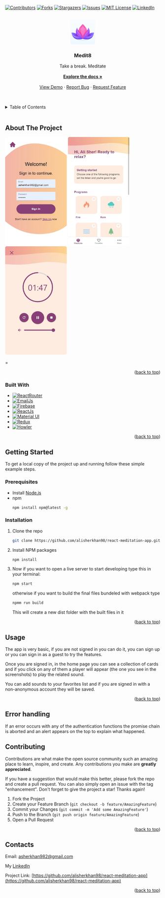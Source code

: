 <a name="readme-top"></a>

[![Contributors][contributors-shield]][contributors-url]
[![Forks][forks-shield]][forks-url]
[![Stargazers][stars-shield]][stars-url]
[![Issues][issues-shield]][issues-url]
[![MIT License][license-shield]][license-url]
[![LinkedIn][linkedin-shield]][linkedin-url]

<!-- PROJECT LOGO -->
<br />
<div align="center">
  <a href="https://github.com/alisherkhan98/react-meditation-app">
    <img src="src/assets/images/lotus.jpg" alt="Logo" width="80" height="80">
  </a>

<h3 align="center">Medit8</h3>

  <p align="center">
    Take a break. Meditate
    <br />
    <br />
    <a href="https://github.com/alisherkhan98/react-meditation-app"><strong>Explore the docs »</strong></a>
    <br />
    <br />
    <a href="https://dashing-biscuit-678c3e.netlify.app/">View Demo</a>
    ·
    <a href="https://github.com/alisherkhan98/react-meditation-app/issues">Report Bug</a>
    ·
    <a href="https://github.com/alisherkhan98/react-meditation-app/issues">Request Feature</a>
  </p>
</div>
<br />
<br />
<!-- TABLE OF CONTENTS -->
<details>
  <summary>Table of Contents</summary>
  <ol>
    <li>
      <a href="#about-the-project">About The Project</a>
      <ul>
        <li><a href="#built-with">Built With</a></li>
      </ul>
    </li>
    <li>
      <a href="#getting-started">Getting Started</a>
      <ul>
        <li><a href="#prerequisites">Prerequisites</a></li>
        <li><a href="#installation">Installation</a></li>
      </ul>
    </li>
    <li><a href="#usage">Usage</a></li>
    <li><a href="#contributing">Contributing</a></li>
    <li><a href="#contact">Contact</a></li>
  </ol>
</details>
<br />
<!-- ABOUT THE PROJECT -->

## About The Project
<img src="src/assets/images/screenshot1.jpeg" data-canonical-src="src/assets/images/screenshot1.jpeg" width="200" height="352" style="border-radius:5px"/>
<img src="src/assets/images/screenshot2.jpeg" data-canonical-src="src/assets/images/screenshot2.jpeg" width="200" height="352" style="border-radius:5px"/>
<img src="src/assets/images/screenshot3.jpeg" data-canonical-src="src/assets/images/screenshot3.jpeg" width="200" height="352" style="border-radius:5px"/>


=

<p align="right">(<a href="#readme-top">back to top</a>)</p>

### Built With

- [![ReactRouter][reactrouter-shield]][reactrouter-url]
- [![EmailJs][emailjs-shield]][emailjs-url]
- [![Firebase][firebase-shield]][firebase-url]
- [![ReactJs][react-shield]][react-url]
- [![Material UI][mui-shield]][mui-url]
- [![Redux][redux-shield]][redux-url]
- [![Howler][howler-shield]][howler-url]

<p align="right">(<a href="#readme-top">back to top</a>)</p>

<!-- GETTING STARTED -->

## Getting Started

To get a local copy of the project up and running follow these simple example steps.

### Prerequisites

- Install [Node.js](https://nodejs.org/it/download)
- npm
  ```sh
  npm install npm@latest -g
  ```

### Installation

1. Clone the repo
   ```sh
   git clone https://github.com/alisherkhan98/react-meditation-app.git
   ```
2. Install NPM packages
   ```sh
   npm install
   ```
3. Now if you want to open a live server to start developing type this in your terminal:

   ```sh
   npm start
   ```

   otherwise if you want to build the final files bundeled with webpack type

   ```sh
   npmm run build
   ```

   This will create a new dist folder with the built files in it

<p align="right">(<a href="#readme-top">back to top</a>)</p>

<!-- USAGE EXAMPLES -->

## Usage

The app is very basic, if you are not signed in you can do it, you can sign up or you can sign in as a guest to try the features.

Once you are signed in, in the home page you can see a collection of cards and if you click on any of them a player will appear (the one you see in the screenshots) to play the related sound.

You can add sounds to your favorites list and if you are signed in with a non-anonymous account they will be saved.

<p align="right">(<a href="#readme-top">back to top</a>)</p>

## Error handling

If an error occurs with any of the authentication functions the promise chain is aborted and an alert appears on the top to explain what happened.

<!-- CONTRIBUTING -->

## Contributing

Contributions are what make the open source community such an amazing place to learn, inspire, and create. Any contributions you make are **greatly appreciated**.

If you have a suggestion that would make this better, please fork the repo and create a pull request. You can also simply open an issue with the tag "enhancement".
Don't forget to give the project a star! Thanks again!

1. Fork the Project
2. Create your Feature Branch (`git checkout -b feature/AmazingFeature`)
3. Commit your Changes (`git commit -m 'Add some AmazingFeature'`)
4. Push to the Branch (`git push origin feature/AmazingFeature`)
5. Open a Pull Request

<p align="right">(<a href="#readme-top">back to top</a>)</p>

<!-- CONTACT -->

## Contacts

Email: asherkhan982@gmail.com

My [LinkedIn](https://linkedin.com/in/ali-sher-khan-1331a8205)

Project Link: [https://github.com/alisherkhan98/react-meditation-app](https://github.com/alisherkhan98/react-meditation-app)



<p align="right">(<a href="#readme-top">back to top</a>)</p>

<!-- MARKDOWN LINKS & IMAGES -->
<!-- https://www.markdownguide.org/basic-syntax/#reference-style-links -->

[contributors-shield]: https://img.shields.io/github/contributors/alisherkhan98/react-meditation-app.svg?style=for-the-badge
[contributors-url]: https://github.com/alisherkhan98/react-meditation-app/graphs/contributors
[forks-shield]: https://img.shields.io/github/forks/alisherkhan98/react-meditation-app.svg?style=for-the-badge
[forks-url]: https://github.com/alisherkhan98/react-meditation-app/network/members
[stars-shield]: https://img.shields.io/github/stars/alisherkhan98/react-meditation-app.svg?style=for-the-badge
[stars-url]: https://github.com/alisherkhan98/react-meditation-app/stargazers
[issues-shield]: https://img.shields.io/github/issues/alisherkhan98/react-meditation-app.svg?style=for-the-badge
[issues-url]: https://github.com/alisherkhan98/react-meditation-app/issues
[license-shield]: https://img.shields.io/github/license/alisherkhan98/react-meditation-app.svg?style=for-the-badge
[license-url]: https://github.com/alisherkhan98/react-meditation-app/blob/master/LICENSE.txt
[linkedin-shield]: https://img.shields.io/badge/-LinkedIn-black.svg?style=for-the-badge&logo=linkedin&colorB=555
[linkedin-url]: https://linkedin.com/in/ali-sher-khan-1331a8205
[product-screenshot1]: src/assets/images/screenshot1.jpeg
[product-screenshot2]: src/assets/images/screenshot2.jpeg
[product-screenshot3]: src/assets/images/screenshot3.jpeg
[reactrouter-shield]: https://img.shields.io/badge/-React%20Router-CA4245?style=for-the-badge&logo=reactrouter&logoColor=white
[reactrouter-url]: https://reactrouter.com/en/main
[react-shield]: https://img.shields.io/badge/-React-61DAFB?style=for-the-badge&logo=react&logoColor=black
[react-url]: https://reactjs.org/
[redux-shield]: https://img.shields.io/badge/-Redux-764ABC?style=for-the-badge&logo=redux&logoColor=white
[redux-url]: https://redux.js.org/
[firebase-shield]: https://img.shields.io/badge/-Firebase-FFCA28?style=for-the-badge&logo=firebase&logoColor=black
[firebase-url]: https://firebase.google.com/
[mui-shield]: https://img.shields.io/badge/-Material%20ui-007FFF?style=for-the-badge&logo=mui&logoColor=white
[mui-url]: https://mui.com/
[howler-shield]: https://img.shields.io/badge/-Howler.js-3d342c?style=for-the-badge
[howler-url]: https://www.npmjs.com/package/react-howler
[emailjs-shield]: https://img.shields.io/badge/-emailjs-fca253?style=for-the-badge
[emailjs-url]: https://www.emailjs.com/
